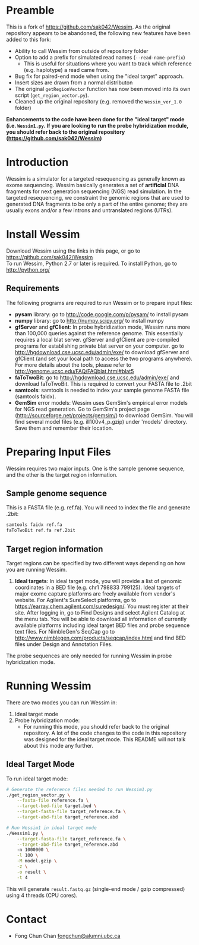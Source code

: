 # Preamble

This is a fork of https://github.com/sak042/Wessim. As the original repository 
appears to be abandoned, the following new features have been added to this 
fork:

* Ability to call Wessim from outside of repository folder
* Option to add a prefix for simulated read names (`--read-name-prefix`)
    + This is useful for situations where you want to track which reference 
        (e.g. haplotype) a read came from.
* Bug fix for paired-end mode when using the "ideal target" approach.
* Insert sizes are drawn from a normal distributon
* The original `getRegionVector` function has now been moved into its own 
    script (`get_region_vector.py`). 
* Cleaned up the original repository (e.g. removed the `Wessim_ver_1.0` folder)

**Enhancements to the code have been done for the "ideal target" mode (i.e.
`Wessim1.py`. If you are looking to run the probe hybridization module, you 
should refer back to the original repository (https://github.com/sak042/Wessim)**

# Introduction

Wessim is a simulator for a targeted resequencing as generally known as 
exome sequencing. Wessim basically generates a set of **artificial** DNA 
fragments for next generation sequencing (NGS) read simulation. In the targeted 
resequencing, we constraint the genomic regions that are used to generated DNA 
fragments to be only a part of the entire genome; they are usually exons and/or 
a few introns and untranslated regions (UTRs).

# Install Wessim

Download Wessim using the links in this page, or go to https://github.com/sak042/Wessim   
To run Wessim, Python 2.7 or later is required. To install Python, go to http://python.org/

## Requirements

The following programs are required to run Wessim or to prepare input files:

* **pysam** library: go to http://code.google.com/p/pysam/ to install pysam
* **numpy** library: go to http://numpy.scipy.org/ to install numpy
* **gfServer** and **gfClient**: In probe hybridization mode, Wessim runs more than 100,000 queries against the reference genome. This essentially requires a local blat server. gfServer and gfClient are pre-compiled programs for establishing private blat server on your computer. go to http://hgdownload.cse.ucsc.edu/admin/exe/ to download gfServer and gfClient (and set your local path to access the two programs anywhere). For more details about the tools, please refer to http://genome.ucsc.edu/FAQ/FAQblat.html#blat5
* **faToTwoBit**: go to http://hgdownload.cse.ucsc.edu/admin/exe/ and download faToTwoBit. This is required to convert your FASTA file to .2bit 
* **samtools**: samtools is needed to index your sample genome FASTA file (samtools faidx).
* **GemSim** error models: Wessim uses GemSim's empirical error models for NGS read generation. Go to GemSim's project page (http://sourceforge.net/projects/gemsim/) to download GemSim. You will find several model files (e.g. ill100v4_p.gzip) under 'models' directory. Save them and remember their location.
 
# Preparing Input Files 

Wessim requires two major inputs. One is the sample genome sequence, and the 
other is the target region information.

## Sample genome sequence

This is a FASTA file (e.g. ref.fa). You will need to index the file and generate 
.2bit:

```bash
samtools faidx ref.fa
faToTwoBit ref.fa ref.2bit
```

## Target region information

Target regions can be specified by two different ways depending on how you are
running Wessim.

1. **Ideal targets**: In ideal target mode, you will provide a list of genomic 
    coordinates in a BED file (e.g. chr1   798833 799125). Ideal targets of major 
    exome capture platforms are freely available from vendor's website. For 
    Agilent's SureSelect platforms, go to https://earray.chem.agilent.com/suredesign/. 
    You must register at their site. After logging in, go to Find Designs and select 
    Agilent Catalog at the menu tab. You will be able to download all information of 
    currently available platforms including ideal target BED files and probe 
    sequence text files. For NimbleGen's SeqCap go to 
    http://www.nimblegen.com/products/seqcap/index.html and find BED files under 
    Design and Annotation Files. 

The probe sequences are only needed for running Wessim in probe hybridization
mode.

# Running Wessim

There are two modes you can run Wessim in:

1. Ideal target mode
1. Probe hybridization mode:
    + For running this mode, you should refer back to the original repository. 
        A lot of the code changes to the code in this repository was designed
        for the ideal target mode. This README will not talk about this mode
        any further.

## Ideal Target Mode

To run ideal target mode:

```bash
# Generate the reference files needed to run Wessim1.py
./get_region_vector.py \
    --fasta-file reference.fa \
    --target-bed-file target.bed \
    --target-fasta-file target_reference.fa \
    --target-abd-file target_reference.abd

# Run Wessim1 in ideal target mode
./Wessim1.py \
    --target-fasta-file target_reference.fa \
    --target-abd-file target_reference.abd
    -n 1000000 \
    -l 100 \
    -M model.gzip \
    -z \
    -o result \
    -t 4
```

This will generate `result.fastq.gz` (single-end mode / gzip compressed) using 4 threads (CPU cores).

# Contact

* Fong Chun Chan <fongchun@alumni.ubc.ca>
